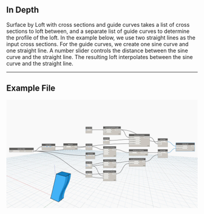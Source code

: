 ## In Depth
Surface by Loft with cross sections and guide curves takes a list of cross sections to loft between, and a separate list of guide curves to determine the profile of the loft. In the example below, we use two straight lines as the input cross sections. For the guide curves, we create one sine curve and one straight line. A number slider controls the distance between the sine curve and the straight line. The resulting loft interpolates between the sine curve and the straight line.
___
## Example File

![ByLoft (crossSections, guideCurves)](./Autodesk.DesignScript.Geometry.Solid.ByLoft(crossSections,%20guideCurves)_img.jpg)

